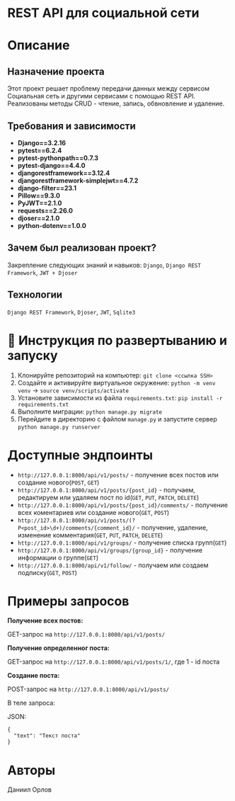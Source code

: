 # REST API для социальной сети



# Описание

## Назначение проекта
Этот проект решает проблему передачи данных между сервисом Социальная сеть и другими сервисами с помощью REST API. Реализованы методы CRUD - чтение, запись, обвновление и удаление.

## Требования и зависимости
- **Django==3.2.16**
- **pytest==6.2.4**
- **pytest-pythonpath==0.7.3**
- **pytest-django==4.4.0**
- **djangorestframework==3.12.4**
- **djangorestframework-simplejwt==4.7.2**
- **django-filter==23.1** 
- **Pillow==9.3.0**
- **PyJWT==2.1.0**
- **requests==2.26.0**
- **djoser==2.1.0**
- **python-dotenv==1.0.0**

## Зачем был реализован проект?
Закрепление следующих знаний и навыков: `Django`, `Django REST Framework`, `JWT + Djoser` 

## Технологии
`Django REST Framework`, `Djoser`, `JWT`, `Sqlite3`


# :rocket: Инструкция по развертыванию и запуску
1. Клонируйте репозиторий на компьютер: `git clone <ссылка SSH>`
2. Создайте и активируйте виртуальное окружение: `python -m venv venv` -> `source venv/scripts/activate`
3. Установите зависимости из файла `requirements.txt`: `pip install -r requirements.txt`
4. Выполните миграции: `python manage.py migrate`
5. Перейдите в директорию с файлом `manage.py` и запустите сервер `python manage.py runserver`



# Доступные эндпоинты
- `http://127.0.0.1:8000/api/v1/posts/` - получение всех постов или создание нового(`POST`, `GET`)
- `http://127.0.0.1:8000/api/v1/posts/{post_id}` - получаем, редактируем или удаляем пост по id(`GET`, `PUT`, `PATCH`, `DELETE`)
- `http://127.0.0.1:8000/api/v1/posts/{post_id}/comments/` - получение всех коментариев или создание нового(`GET`, `POST`)
- `http://127.0.0.1:8000/api/v1/posts/(?P<post_id>\d+)/comments/{comment_id}/` - получение, удаление, изменение комментария(`GET`, `PUT`, `PATCH`, `DELETE`)
- `http://127.0.0.1:8000/api/v1/groups/` - получение списка групп(`GET`)
- `http://127.0.0.1:8000/api/v1/groups/{group_id}` - получение информации о группе(`GET`)
- `http://127.0.0.1:8000/api/v1/follow/` - получаем или создаем подписку(`GET`, `POST`)


# Примеры запросов

**Получение всех постов:**

GET-запрос на `http://127.0.0.1:8000/api/v1/posts/`

**Получение определенног поста:**

GET-запрос на `http://127.0.0.1:8000/api/v1/posts/1/`, где 1 - id поста

**Создание поста:**

POST-запрос на `http://127.0.0.1:8000/api/v1/posts/`

В теле запроса:

  JSON:
  ```
  {
    "text": "Текст поста"
  }
  ```



# Авторы
Даниил Орлов
